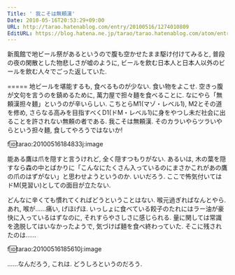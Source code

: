 ```yaml
---
Title: ' 我こそは無頼漢'
Date: 2010-05-16T20:53:29+09:00
URL: http://tarao.hatenablog.com/entry/20100516/1274010809
EditURL: https://blog.hatena.ne.jp/tarao/tarao.hatenablog.com/atom/entry/6653586347149236285
---
```


新風館で地ビール祭があるというので腹も空かせたまま駆け付けてみると, 普段の夜の閑散とした物悲しさが嘘のように, ビールを飲む日本人と日本人以外のビールを飲む人々でごった返していた.

=====
地ビールを堪能するも, 食べるものが少ない. 食い物をよこせ. 空きっ腹が文句を言うのを鎮めるために, 萬力屋で担々麺を食べることに. なにやら「無頼漢担々麺」というのが辛いらしい. こちとらM1(マゾ・レベル1), M2とその道を修め, さらなる高みを目指すべくD1(ドM・レベル1)に身をやつし未だ社会に出ることを許されない無頼の者である. 我こそは無頼漢. そのカラいやらツラいやらという担々麺, 食してやろうではないか!

f:id:tarao:20100516184833j:image

能ある鷹は爪を隠すと言うけれど, 全く隠すつもりがない. あるいは, 木の葉を隠すなら森の中とばかりに「こんなにたくさん入っているのにまさかこれがあの鷹の爪のはずがない」と思わせようというのか. いいだろう. ここで怖気付いてはドM(見習い)としての面目が立たない.

どんなに辛くても慣れてくればどうということはない. 喉元過ぎればなんとやら. あれ, 喉が......痛い, げほげほ. いっしょに食べている餃子のたれにはラー油が豪快に入っているはずなのに, それすらやさしさに感じられる. 量に関しては常識を逸脱してはいなかったようで, 気づけば麺を食べ終わっていた. そこに残されたのは......

f:id:tarao:20100516185610j:image

......なんだろう, これは. どうしろというのだろう.
